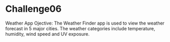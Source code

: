 # Challenge06
Weather App
Ojective: 
The Weather Finder app is used to view the weather forecast in 5 major cities. The weather categories include temperature, humidity, wind speed and UV exposure. 
